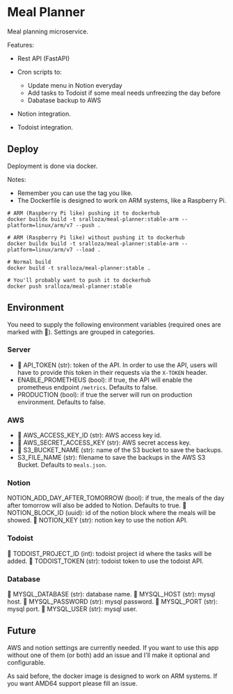 # Meal Planner

Meal planning microservice.

Features:

- Rest API (FastAPI)
- Cron scripts to:

  - Update menu in Notion everyday
  - Add tasks to Todoist if some meal needs unfreezing the day before
  - Dabatase backup to AWS

- Notion integration.
- Todoist integration.

## Deploy

Deployment is done via docker.

Notes:

- Remember you can use the tag you like.
- The Dockerfile is designed to work on ARM systems, like a Raspberry Pi.

```shell
# ARM (Raspberry Pi like) pushing it to dockerhub
docker buildx build -t sralloza/meal-planner:stable-arm --platform=linux/arm/v7 --push .

# ARM (Raspberry Pi like) without pushing it to dockerhub
docker buildx build -t sralloza/meal-planner:stable-arm --platform=linux/arm/v7 --load .

# Normal build
docker build -t sralloza/meal-planner:stable .

# You'll probably want to push it to dockerhub
docker push sralloza/meal-planner:stable
```

## Environment

You need to supply the following environment variables (required ones are marked with 🚩). Settings are grouped in categories.

### Server

- 🚩 API_TOKEN (str): token of the API. In order to use the API, users will have to provide this token in their requests via the `X-TOKEN` header.
- ENABLE_PROMETHEUS (bool): if true, the API will enable the prometheus endpoint `/metrics`. Defaults to false.
- PRODUCTION (bool): if true the server will run on production environment. Defaults to false.

### AWS

- 🚩 AWS_ACCESS_KEY_ID (str): AWS access key id.
- 🚩 AWS_SECRET_ACCESS_KEY (str): AWS secret access key.
- 🚩 S3_BUCKET_NAME (str): name of the S3 bucket to save the backups.
- S3_FILE_NAME (str): filename to save the backups in the AWS S3 Bucket. Defaults to `meals.json`.

### Notion

NOTION_ADD_DAY_AFTER_TOMORROW (bool): if true, the meals of the day after tomorrow will also be added to Notion. Defaults to true.
🚩 NOTION_BLOCK_ID (uuid): id of the notion block where the meals will be showed.
🚩 NOTION_KEY (str): notion key to use the notion API.

### Todoist

🚩 TODOIST_PROJECT_ID (int): todoist project id where the tasks will be added.
🚩 TODOIST_TOKEN (str): todoist token to use the todoist API.

### Database

🚩 MYSQL_DATABASE (str): database name.
🚩 MYSQL_HOST (str): mysql host.
🚩 MYSQL_PASSWORD (str): mysql password.
🚩 MYSQL_PORT (str): mysql port.
🚩 MYSQL_USER (str): mysql user.

## Future

AWS and notion settings are currently needed. If you want to use this app without one of them (or both) add an issue and I'll make it optional and configurable.

As said before, the docker image is designed to work on ARM systems. If you want AMD64 support please fill an issue.
